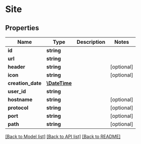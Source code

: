 # Site

## Properties
Name | Type | Description | Notes
------------ | ------------- | ------------- | -------------
**id** | **string** |  | 
**url** | **string** |  | 
**header** | **string** |  | [optional] 
**icon** | **string** |  | [optional] 
**creation_date** | [**\DateTime**](\DateTime.md) |  | 
**user_id** | **string** |  | 
**hostname** | **string** |  | [optional] 
**protocol** | **string** |  | [optional] 
**port** | **string** |  | [optional] 
**path** | **string** |  | [optional] 

[[Back to Model list]](../README.md#documentation-for-models) [[Back to API list]](../README.md#documentation-for-api-endpoints) [[Back to README]](../README.md)


